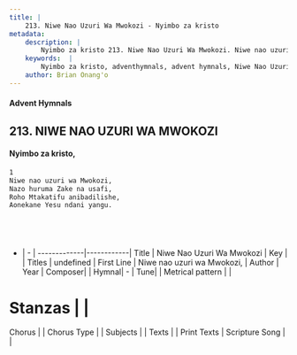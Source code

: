 ```yaml
---
title: |
    213. Niwe Nao Uzuri Wa Mwokozi - Nyimbo za kristo
metadata:
    description: |
        Nyimbo za kristo 213. Niwe Nao Uzuri Wa Mwokozi. Niwe nao uzuri wa Mwokozi,  Nazo huruma Zake na usafi,  Roho Mtakatifu anibadilishe,  Aonekane Yesu ndani yangu.      
    keywords:  |
        Nyimbo za kristo, adventhymnals, advent hymnals, Niwe Nao Uzuri Wa Mwokozi, Niwe nao uzuri wa Mwokozi, . 
    author: Brian Onang'o
---
```


#### Advent Hymnals
## 213. NIWE NAO UZURI WA MWOKOZI
####  Nyimbo za kristo,

```txt
1
Niwe nao uzuri wa Mwokozi, 
Nazo huruma Zake na usafi, 
Roho Mtakatifu anibadilishe, 
Aonekane Yesu ndani yangu.






```

- |   -  |
-------------|------------|
Title | Niwe Nao Uzuri Wa Mwokozi |
Key |  |
Titles | undefined |
First Line | Niwe nao uzuri wa Mwokozi,  |
Author | 
Year | 
Composer| |
Hymnal|  - |
Tune|  |
Metrical pattern | |
# Stanzas |  |
Chorus |  |
Chorus Type |  |
Subjects | |
Texts |  |
Print Texts | 
Scripture Song |  |
    
